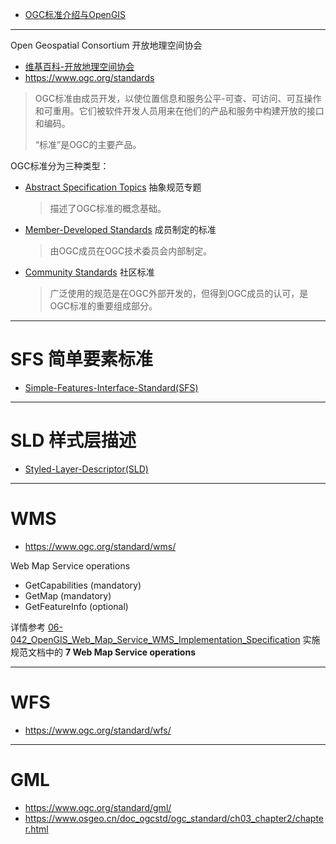 
- [OGC标准介绍与OpenGIS](https://www.osgeo.cn/doc_ogcstd/index.html)

---

Open Geospatial Consortium 开放地理空间协会

- [维基百科-开放地理空间协会](https://zh.wikipedia.org/wiki/%E5%BC%80%E6%94%BE%E5%9C%B0%E7%90%86%E7%A9%BA%E9%97%B4%E5%8D%8F%E4%BC%9A)
- https://www.ogc.org/standards

> OGC标准由成员开发，以使位置信息和服务公平-可查、可访问、可互操作和可重用。它们被软件开发人员用来在他们的产品和服务中构建开放的接口和编码。
> 
> “标准”是OGC的主要产品。

OGC标准分为三种类型：

- [Abstract Specification Topics](https://www.ogc.org/docs/as) 抽象规范专题
	> 描述了OGC标准的概念基础。

- [Member-Developed Standards](https://www.ogc.org/docs/is) 成员制定的标准   
	> 由OGC成员在OGC技术委员会内部制定。

- [Community Standards](https://www.ogc.org/standards/community) 社区标准
	> 广泛使用的规范是在OGC外部开发的，但得到OGC成员的认可，是OGC标准的重要组成部分。

---

# SFS 简单要素标准

- [Simple-Features-Interface-Standard(SFS)](Simple-Features-Interface-Standard(SFS).md) 

---

# SLD 样式层描述

- [Styled-Layer-Descriptor(SLD)](../Styled-Layer-Descriptor(SLD).md)

---

# WMS

- https://www.ogc.org/standard/wms/

Web Map Service operations
- GetCapabilities (mandatory)
- GetMap (mandatory)
- GetFeatureInfo (optional)

详情参考 [06-042_OpenGIS_Web_Map_Service_WMS_Implementation_Specification](assets/06-042_OpenGIS_Web_Map_Service_WMS_Implementation_Specification.pdf) 实施规范文档中的 **7 Web Map Service operations**


---

# WFS

- https://www.ogc.org/standard/wfs/

---

# GML

- https://www.ogc.org/standard/gml/
- https://www.osgeo.cn/doc_ogcstd/ogc_standard/ch03_chapter2/chapter.html
